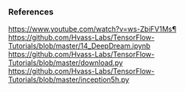 ### References

https://www.youtube.com/watch?v=ws-ZbiFV1Ms¶ <br/>
https://github.com/Hvass-Labs/TensorFlow-Tutorials/blob/master/14_DeepDream.ipynb <br/>
https://github.com/Hvass-Labs/TensorFlow-Tutorials/blob/master/download.py <br/>
https://github.com/Hvass-Labs/TensorFlow-Tutorials/blob/master/inception5h.py <br/>